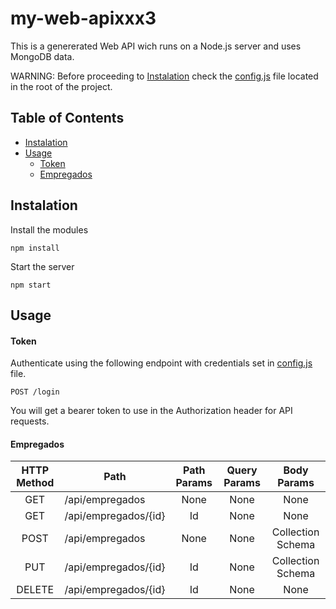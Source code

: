 # my-web-apixxx3
 This is a genererated Web API wich runs on a Node.js server and uses MongoDB data.

 WARNING: Before proceeding to [Instalation](#Instalation) check the [config.js](config.js) file located in the root of the project.

 ## Table of Contents
 * [Instalation](#Instalation)
 * [Usage](#Usage)
	 * [Token](#Token)
	 * [Empregados](#Empregados)

 ## Instalation
 Install the modules
 ```
 npm install
 ```
 Start the server
 ```
 npm start
 ```

 ## Usage

 #### Token
 Authenticate using the following endpoint with credentials set in [config.js](config.js) file.
 ``` 
 POST /login 
 ```
 You will get a bearer token to use in the Authorization header for API requests.
 
 #### Empregados
 |HTTP Method|Path | Path Params | Query Params | Body Params |
 |:-------------:|-------------|:-------------:|:-------------:|:-----:|
 |GET| /api/empregados|None|None|None|
 |GET| /api/empregados/{id}|Id|None|None|
 |POST| /api/empregados|None|None|Collection Schema|
 |PUT| /api/empregados/{id}|Id|None|Collection Schema|
 |DELETE| /api/empregados/{id}|Id|None|None|